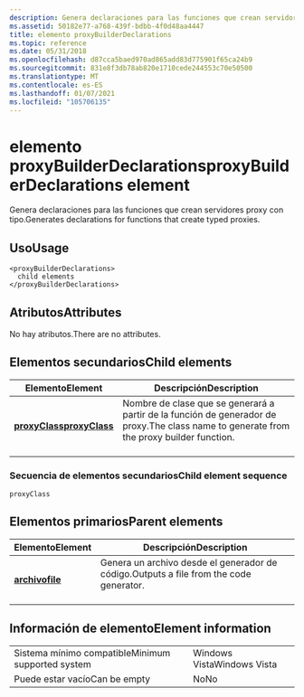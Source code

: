 ```yaml
---
description: Genera declaraciones para las funciones que crean servidores proxy con tipo.
ms.assetid: 50182e77-a768-439f-bdbb-4f0d48aa4447
title: elemento proxyBuilderDeclarations
ms.topic: reference
ms.date: 05/31/2018
ms.openlocfilehash: d87cca5baed970ad865add83d775901f65ca24b9
ms.sourcegitcommit: 831e8f3db78ab820e1710cede244553c70e50500
ms.translationtype: MT
ms.contentlocale: es-ES
ms.lasthandoff: 01/07/2021
ms.locfileid: "105706135"
---
```

# <a name="proxybuilderdeclarations-element"></a><span data-ttu-id="f9a97-103">elemento proxyBuilderDeclarations</span><span class="sxs-lookup"><span data-stu-id="f9a97-103">proxyBuilderDeclarations element</span></span>

<span data-ttu-id="f9a97-104">Genera declaraciones para las funciones que crean servidores proxy con tipo.</span><span class="sxs-lookup"><span data-stu-id="f9a97-104">Generates declarations for functions that create typed proxies.</span></span>

## <a name="usage"></a><span data-ttu-id="f9a97-105">Uso</span><span class="sxs-lookup"><span data-stu-id="f9a97-105">Usage</span></span>

``` syntax
<proxyBuilderDeclarations>
  child elements
</proxyBuilderDeclarations>
```

## <a name="attributes"></a><span data-ttu-id="f9a97-106">Atributos</span><span class="sxs-lookup"><span data-stu-id="f9a97-106">Attributes</span></span>

<span data-ttu-id="f9a97-107">No hay atributos.</span><span class="sxs-lookup"><span data-stu-id="f9a97-107">There are no attributes.</span></span>

## <a name="child-elements"></a><span data-ttu-id="f9a97-108">Elementos secundarios</span><span class="sxs-lookup"><span data-stu-id="f9a97-108">Child elements</span></span>



| <span data-ttu-id="f9a97-109">Elemento</span><span class="sxs-lookup"><span data-stu-id="f9a97-109">Element</span></span>                                     | <span data-ttu-id="f9a97-110">Descripción</span><span class="sxs-lookup"><span data-stu-id="f9a97-110">Description</span></span>                                                                        |
|---------------------------------------------|------------------------------------------------------------------------------------|
| [<span data-ttu-id="f9a97-111">**proxyClass**</span><span class="sxs-lookup"><span data-stu-id="f9a97-111">**proxyClass**</span></span>](proxyclass.md)<br/> | <span data-ttu-id="f9a97-112">Nombre de clase que se generará a partir de la función de generador de proxy.</span><span class="sxs-lookup"><span data-stu-id="f9a97-112">The class name to generate from the proxy builder function.</span></span><br/> <br/> |



### <a name="child-element-sequence"></a><span data-ttu-id="f9a97-113">Secuencia de elementos secundarios</span><span class="sxs-lookup"><span data-stu-id="f9a97-113">Child element sequence</span></span>

``` syntax
proxyClass
```

## <a name="parent-elements"></a><span data-ttu-id="f9a97-114">Elementos primarios</span><span class="sxs-lookup"><span data-stu-id="f9a97-114">Parent elements</span></span>



| <span data-ttu-id="f9a97-115">Elemento</span><span class="sxs-lookup"><span data-stu-id="f9a97-115">Element</span></span>                         | <span data-ttu-id="f9a97-116">Descripción</span><span class="sxs-lookup"><span data-stu-id="f9a97-116">Description</span></span>                                                    |
|---------------------------------|----------------------------------------------------------------|
| [<span data-ttu-id="f9a97-117">**archivo**</span><span class="sxs-lookup"><span data-stu-id="f9a97-117">**file**</span></span>](file.md)<br/> | <span data-ttu-id="f9a97-118">Genera un archivo desde el generador de código.</span><span class="sxs-lookup"><span data-stu-id="f9a97-118">Outputs a file from the code generator.</span></span><br/> <br/> |



## <a name="element-information"></a><span data-ttu-id="f9a97-119">Información de elemento</span><span class="sxs-lookup"><span data-stu-id="f9a97-119">Element information</span></span>



|                                     |               |
|-------------------------------------|---------------|
| <span data-ttu-id="f9a97-120">Sistema mínimo compatible</span><span class="sxs-lookup"><span data-stu-id="f9a97-120">Minimum supported system</span></span><br/> | <span data-ttu-id="f9a97-121">Windows Vista</span><span class="sxs-lookup"><span data-stu-id="f9a97-121">Windows Vista</span></span> |
| <span data-ttu-id="f9a97-122">Puede estar vacío</span><span class="sxs-lookup"><span data-stu-id="f9a97-122">Can be empty</span></span>                        | <span data-ttu-id="f9a97-123">No</span><span class="sxs-lookup"><span data-stu-id="f9a97-123">No</span></span>            |



 

 




